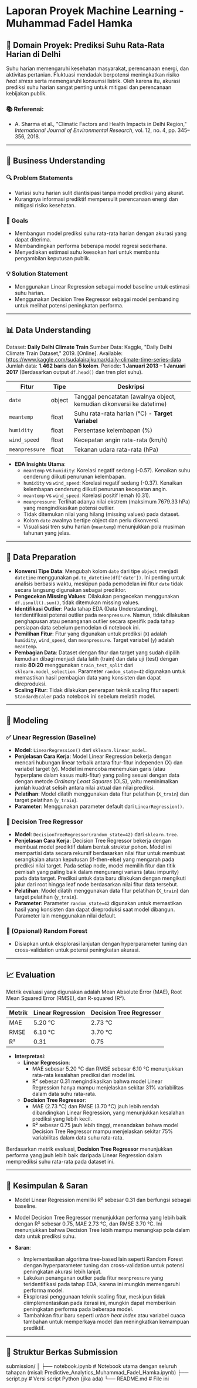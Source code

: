 # Laporan Proyek Machine Learning - Muhammad Fadel Hamka

## 📌 Domain Proyek: Prediksi Suhu Rata-Rata Harian di Delhi

Suhu harian memengaruhi kesehatan masyarakat, perencanaan energi, dan aktivitas pertanian. Fluktuasi mendadak berpotensi meningkatkan risiko *heat stress* serta memengaruhi konsumsi listrik. Oleh karena itu, akurasi prediksi suhu harian sangat penting untuk mitigasi dan perencanaan kebijakan publik.

### 📚 Referensi:
- A. Sharma et al., "Climatic Factors and Health Impacts in Delhi Region," *International Journal of Environmental Research*, vol. 12, no. 4, pp. 345–356, 2018.

---

## 🎯 Business Understanding

### 🔍 Problem Statements
- Variasi suhu harian sulit diantisipasi tanpa model prediksi yang akurat.
- Kurangnya informasi prediktif mempersulit perencanaan energi dan mitigasi risiko kesehatan.

### 🎯 Goals
- Membangun model prediksi suhu rata-rata harian dengan akurasi yang dapat diterima.
- Membandingkan performa beberapa model regresi sederhana.
- Menyediakan estimasi suhu keesokan hari untuk membantu pengambilan keputusan publik.

### 💡 Solution Statement
- Menggunakan Linear Regression sebagai model baseline untuk estimasi suhu harian.
- Menggunakan Decision Tree Regressor sebagai model pembanding untuk melihat potensi peningkatan performa.

---

## 📊 Data Understanding

Dataset: **Daily Delhi Climate Train**
Sumber Data: Kaggle, "Daily Delhi Climate Train Dataset," 2019. [Online]. Available: https://www.kaggle.com/sudalairajkumar/daily-climate-time-series-data
Jumlah data: **1.462 baris** dan **5 kolom**.
Periode: **1 Januari 2013 – 1 Januari 2017** (Berdasarkan output `df.head()` dan tren plot suhu).

| Fitur         | Tipe     | Deskripsi                            |
|---------------|----------|--------------------------------------|
| `date`        | object   | Tanggal pencatatan (awalnya object, kemudian dikonversi ke datetime) |
| `meantemp`    | float    | Suhu rata-rata harian (°C) - **Target Variabel** |
| `humidity`    | float    | Persentase kelembapan (%)            |
| `wind_speed`  | float    | Kecepatan angin rata-rata (km/h)     |
| `meanpressure`| float    | Tekanan udara rata-rata (hPa)        |

- **EDA Insights Utama**:
  - `meantemp` vs `humidity`: Korelasi negatif sedang (-0.57). Kenaikan suhu cenderung diikuti penurunan kelembapan.
  - `humidity` vs `wind_speed`: Korelasi negatif sedang (-0.37). Kenaikan kelembapan cenderung diikuti penurunan kecepatan angin.
  - `meantemp` vs `wind_speed`: Korelasi positif lemah (0.31).
  - `meanpressure`: Terlihat adanya nilai ekstrem (maksimum 7679.33 hPa) yang mengindikasikan potensi outlier.
  - Tidak ditemukan nilai yang hilang (missing values) pada dataset.
  - Kolom `date` awalnya bertipe object dan perlu dikonversi.
  - Visualisasi tren suhu harian (`meantemp`) menunjukkan pola musiman tahunan yang jelas.

---

## 🧹 Data Preparation

- **Konversi Tipe Data**: Mengubah kolom `date` dari tipe `object` menjadi `datetime` menggunakan `pd.to_datetime(df['date'])`. Ini penting untuk analisis berbasis waktu, meskipun pada pemodelan ini fitur `date` tidak secara langsung digunakan sebagai prediktor.
- **Pengecekan Missing Values**: Dilakukan pengecekan menggunakan `df.isnull().sum()`, tidak ditemukan missing values.
- **Identifikasi Outlier**: Pada tahap EDA (Data Understanding), teridentifikasi potensi outlier pada `meanpressure`. Namun, tidak dilakukan penghapusan atau penanganan outlier secara spesifik pada tahap persiapan data sebelum pemodelan di notebook ini.
- **Pemilihan Fitur**: Fitur yang digunakan untuk prediksi (`X`) adalah `humidity`, `wind_speed`, dan `meanpressure`. Target variabel (`y`) adalah `meantemp`.
- **Pembagian Data**: Dataset dengan fitur dan target yang sudah dipilih kemudian dibagi menjadi data latih (train) dan data uji (test) dengan rasio **80:20** menggunakan `train_test_split` dari `sklearn.model_selection`. Parameter `random_state=42` digunakan untuk memastikan hasil pembagian data yang konsisten dan dapat direproduksi.
- **Scaling Fitur**: Tidak dilakukan penerapan teknik scaling fitur seperti `StandardScaler` pada notebook ini sebelum melatih model.

---

## 🔧 Modeling

### ✅ Linear Regression (Baseline)
- **Model**: `LinearRegression()` dari `sklearn.linear_model`.
- **Penjelasan Cara Kerja**: Model Linear Regression bekerja dengan mencari hubungan linear terbaik antara fitur-fitur independen (X) dan variabel target (y). Model ini mencoba menemukan garis (atau hyperplane dalam kasus multi-fitur) yang paling sesuai dengan data dengan metode *Ordinary Least Squares* (OLS), yaitu meminimalkan jumlah kuadrat selisih antara nilai aktual dan nilai prediksi.
- **Pelatihan**: Model dilatih menggunakan data fitur pelatihan (`X_train`) dan target pelatihan (`y_train`).
- **Parameter**: Menggunakan parameter default dari `LinearRegression()`.

### 🌲 Decision Tree Regressor
- **Model**: `DecisionTreeRegressor(random_state=42)` dari `sklearn.tree`.
- **Penjelasan Cara Kerja**: Decision Tree Regressor bekerja dengan membuat model prediktif dalam bentuk struktur pohon. Model ini mempartisi data secara rekursif berdasarkan nilai fitur untuk membuat serangkaian aturan keputusan (if-then-else) yang mengarah pada prediksi nilai target. Pada setiap node, model memilih fitur dan titik pemisah yang paling baik dalam mengurangi varians (atau impurity) pada data target. Prediksi untuk data baru dilakukan dengan mengikuti jalur dari root hingga leaf node berdasarkan nilai fitur data tersebut.
- **Pelatihan**: Model dilatih menggunakan data fitur pelatihan (`X_train`) dan target pelatihan (`y_train`).
- **Parameter**: Parameter `random_state=42` digunakan untuk memastikan hasil yang konsisten dan dapat direproduksi saat model dibangun. Parameter lain menggunakan nilai default.

### 🚀 (Opsional) Random Forest
- Disiapkan untuk eksplorasi lanjutan dengan hyperparameter tuning dan cross-validation untuk potensi peningkatan akurasi.

---

## 📈 Evaluation

Metrik evaluasi yang digunakan adalah Mean Absolute Error (MAE), Root Mean Squared Error (RMSE), dan R-squared (R²).

| Metrik        | Linear Regression | Decision Tree Regressor |
|---------------|-------------------|-------------------------|
| MAE           | 5.20 °C           | 2.73 °C                 |
| RMSE          | 6.10 °C           | 3.70 °C                 |
| R²            | 0.31              | 0.75                    |


- **Interpretasi**:
  - **Linear Regression**:
    - MAE sebesar 5.20 °C dan RMSE sebesar 6.10 °C menunjukkan rata-rata kesalahan prediksi dari model ini.
    - R² sebesar 0.31 mengindikasikan bahwa model Linear Regression hanya mampu menjelaskan sekitar 31% variabilitas dalam data suhu rata-rata.
  - **Decision Tree Regressor**:
    - MAE (2.73 °C) dan RMSE (3.70 °C) jauh lebih rendah dibandingkan Linear Regression, yang menunjukkan kesalahan prediksi yang lebih kecil.
    - R² sebesar 0.75 jauh lebih tinggi, menandakan bahwa model Decision Tree Regressor mampu menjelaskan sekitar 75% variabilitas dalam data suhu rata-rata.

Berdasarkan metrik evaluasi, **Decision Tree Regressor** menunjukkan performa yang jauh lebih baik daripada Linear Regression dalam memprediksi suhu rata-rata pada dataset ini.

---

## 🧾 Kesimpulan & Saran

- Model Linear Regression memiliki R² sebesar 0.31 dan berfungsi sebagai baseline.
- Model Decision Tree Regressor menunjukkan performa yang lebih baik dengan R² sebesar 0.75, MAE 2.73 °C, dan RMSE 3.70 °C. Ini menunjukkan bahwa Decision Tree lebih mampu menangkap pola dalam data untuk prediksi suhu.

- **Saran**:
  - Implementasikan algoritma tree-based lain seperti Random Forest dengan hyperparameter tuning dan cross-validation untuk potensi peningkatan akurasi lebih lanjut.
  - Lakukan penanganan outlier pada fitur `meanpressure` yang teridentifikasi pada tahap EDA, karena ini mungkin memengaruhi performa model.
  - Eksplorasi penggunaan teknik scaling fitur, meskipun tidak diimplementasikan pada iterasi ini, mungkin dapat memberikan peningkatan performa pada beberapa model.
  - Tambahkan fitur baru seperti *urban heat index* atau variabel cuaca tambahan untuk memperkaya model dan meningkatkan kemampuan prediktif.

---

## 📁 Struktur Berkas Submission
submission/
│
├── notebook.ipynb # Notebook utama dengan seluruh tahapan (misal: Predictive_Analytics_Muhammad_Fadel_Hamka.ipynb)
├── script.py # Versi script Python (jika ada)
└── README.md # File ini